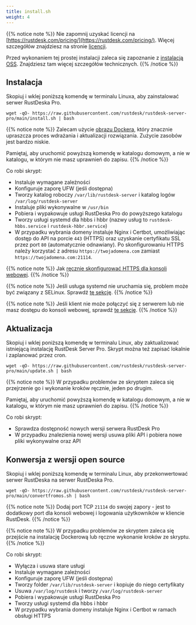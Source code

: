 ```yaml
---
title: install.sh
weight: 4
---
```


{{% notice note %}}
Nie zapomnij uzyskać licencji na [https://rustdesk.com/pricing/](https://rustdesk.com/pricing/). Więcej szczegółów znajdziesz na stronie [licencji](https://rustdesk.com/docs/pl/self-host/rustdesk-server-pro/license/).

Przed wykonaniem tej prostej instalacji zaleca się zapoznanie z [instalacją OSS](https://rustdesk.com/docs/pl/self-host/rustdesk-server-oss/install/). Znajdziesz tam więcej szczegółów technicznych.
{{% /notice %}}

## Instalacja

Skopiuj i wklej poniższą komendę w terminalu Linuxa, aby zainstalować serwer RustDeska Pro.

`wget -qO- https://raw.githubusercontent.com/rustdesk/rustdesk-server-pro/main/install.sh | bash`

{{% notice note %}}
Zalecam użycie [obrazu Dockera](https://rustdesk.com/docs/pl/self-host/rustdesk-server-pro/installscript/docker/#docker-compose), który znacznie upraszcza proces wdrażania i aktualizacji rozwiązania. Zużycie zasobów jest bardzo niskie.

Pamiętaj, aby uruchomić powyższą komendę w katalogu domowym, a nie w katalogu, w którym nie masz uprawnień do zapisu.
{{% /notice %}}

Co robi skrypt:

- Instaluje wymagane zależności
- Konfiguruje zaporę UFW (jeśli dostępna)
- Tworzy katalog roboczy `/var/lib/rustdesk-server` i katalog logów `/var/log/rustdesk-server`
- Instaluje pliki wykonywalne w `/usr/bin`
- Pobiera i wypakowuje usługi RustDeska Pro do powyższego katalogu
- Tworzy usługi systemd dla hbbs i hbbr (nazwy usług to `rustdesk-hbbs.service` i `rustdesk-hbbr.service`)
- W przypadku wybrania domeny instaluje Nginx i Certbot, umożliwiając dostęp do API na porcie `443` (HTTPS) oraz uzyskanie certyfikatu SSL przez port `80` (automatycznie odnawiany). Po skonfigurowaniu HTTPS należy korzystać z adresu `https://twojadomena.com` zamiast `https://twojadomena.com:21114`.

{{% notice note %}}
Jak [ręcznie skonfigurować HTTPS dla konsoli webowej](https://rustdesk.com/docs/pl/self-host/rustdesk-server-pro/faq/#ręczna-konfiguracja-https-dla-konsoli-webowej).
{{% /notice %}}

{{% notice note %}}
Jeśli usługa systemd nie uruchamia się, problem może być związany z SELinux. Sprawdź [tę sekcję](https://rustdesk.com/docs/pl/self-host/rustdesk-server-pro/faq/#selinux).
{{% /notice %}}

{{% notice note %}}
Jeśli klient nie może połączyć się z serwerem lub nie masz dostępu do konsoli webowej, sprawdź [tę sekcję](https://rustdesk.com/docs/pl/self-host/rustdesk-server-pro/faq/#firewall).
{{% /notice %}}

## Aktualizacja

Skopiuj i wklej poniższą komendę w terminalu Linux, aby zaktualizować istniejącą instalację RustDesk Server Pro. Skrypt można też zapisać lokalnie i zaplanować przez cron.

`wget -qO- https://raw.githubusercontent.com/rustdesk/rustdesk-server-pro/main/update.sh | bash`

{{% notice note %}}
W przypadku problemów ze skryptem zaleca się przejrzenie go i wykonanie kroków ręcznie, jeden po drugim.

Pamiętaj, aby uruchomić powyższą komendę w katalogu domowym, a nie w katalogu, w którym nie masz uprawnień do zapisu.
{{% /notice %}}

Co robi skrypt:

- Sprawdza dostępność nowych wersji serwera RustDesk Pro
- W przypadku znalezienia nowej wersji usuwa pliki API i pobiera nowe pliki wykonywalne oraz API

## Konwersja z wersji open source

Skopiuj i wklej poniższą komendę w terminalu Linux, aby przekonwertować serwer RustDeska na serwer RustDeska Pro.

`wget -qO- https://raw.githubusercontent.com/rustdesk/rustdesk-server-pro/main/convertfromos.sh | bash`

{{% notice note %}}
Dodaj port TCP `21114` do swojej zapory - jest to dodatkowy port dla konsoli webowej i logowania użytkowników w kliencie RustDesk.
{{% /notice %}}

{{% notice note %}}
W przypadku problemów ze skryptem zaleca się przejście na instalację Dockerową lub ręczne wykonanie kroków ze skryptu.
{{% /notice %}}

Co robi skrypt:

- Wyłącza i usuwa stare usługi
- Instaluje wymagane zależności
- Konfiguruje zaporę UFW (jeśli dostępna)
- Tworzy folder `/var/lib/rustdesk-server` i kopiuje do niego certyfikaty
- Usuwa `/var/log/rustdesk` i tworzy `/var/log/rustdesk-server`
- Pobiera i wypakowuje usługi RustDeska Pro
- Tworzy usługi systemd dla hbbs i hbbr
- W przypadku wybrania domeny instaluje Nginx i Certbot w ramach obsługi HTTPS
